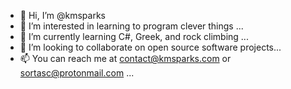 - 👋 Hi, I’m @kmsparks
- 👀 I’m interested in learning to program clever things ...
- 🌱 I’m currently learning C#, Greek, and rock climbing ...
- 💞️ I’m looking to collaborate on open source software projects...
- 📫 You can reach me at contact@kmsparks.com or sortasc@protonmail.com ...

